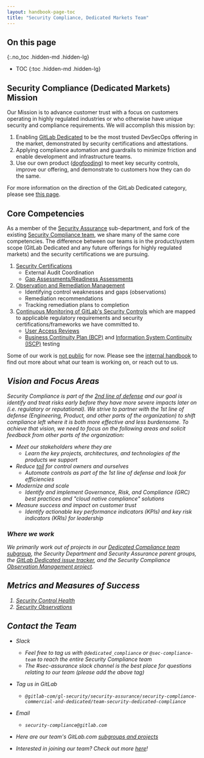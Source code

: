 ```yaml
---
layout: handbook-page-toc
title: "Security Compliance, Dedicated Markets Team"
---
```


## On this page
{:.no_toc .hidden-md .hidden-lg}

- TOC
{:toc .hidden-md .hidden-lg}

## <i class="fas fa-bullseye" style="color:rgb(110,73,203)" aria-hidden="true"></i> Security Compliance (Dedicated Markets) Mission

Our Mission is to advance customer trust with a focus on customers operating in highly regulated industries or who otherwise have unique security and compliance requirements. We will accomplish this mission by:

1. Enabling [GitLab Dedicated](https://docs.gitlab.com/ee/subscriptions/gitlab_dedicated/#gitlab-dedicated) to be the most trusted DevSecOps offering in the market, demonstrated by security certifications and attestations.
1. Applying compliance automation and guardrails to minimize friction and enable development and infrastructure teams.
1. Use our own product ([dogfooding](https://about.gitlab.com/handbook/values/#dogfooding)) to meet key security controls, improve our offering, and demonstrate to customers how they can do the same.

For more information on the direction of the GitLab Dedicated category, please see [this page](https://about.gitlab.com/direction/saas-platforms/dedicated/).

## <i class="far fa-lightbulb" style="color:rgb(110,73,203)" aria-hidden="true"></i> Core Competencies
As a member of the [Security Assurance](/handbook/security/security-assurance/) sub-department, and fork of the existing [Security Compliance team](https://about.gitlab.com/handbook/security/security-assurance/security-compliance/), we share many of the same core competencies. The difference between our teams is in the product/system scope (GitLab Dedicated and any future offerings for highly regulated markets) and the security certifications we are pursuing.

1. [Security Certifications](/handbook/security/security-assurance/security-compliance/certifications.html)
   * External Audit Coordination
   * [Gap Assessments/Readiness Assessments](/handbook/security/security-assurance/security-compliance/gap-analysis-program.html)
1. [Observation and Remediation Management](/handbook/security/security-assurance/observation-management-procedure.html)
   * Identifying control weaknesses and gaps (observations)
   * Remediation recommendations
   * Tracking remediation plans to completion
1. [Continuous Monitoring of GitLab's Security Controls](handbook/security/security-assurance/security-compliance/sec-controls.html) which are mapped to applicable regulatory requirements and security certifications/frameworks we have committed to.
   * [User Access Reviews](/handbook/security/security-assurance/security-compliance/access-reviews.html)
   * [Business Continuity Plan (BCP)](https://about.gitlab.com/handbook/business-technology/gitlab-business-continuity-plan/) and [Information System Continuity (ISCP)](https://about.gitlab.com/handbook/security/Information-System-Contingency-Plan-ISCP.html) testing

Some of our work is [not public](https://about.gitlab.com/handbook/communication/confidentiality-levels/#not-public) for now. Please see the [internal handbook](https://internal-handbook.gitlab.io/handbook/engineering/) to find out more about what our team is working on, or reach out to us.

## <i class="fa-solid fa-magnifying-glass"> Vision and Focus Areas
Security Compliance is part of the [2nd line of defense](https://www.isaca.org/resources/isaca-journal/issues/2018/volume-4/roles-of-three-lines-of-defense-for-information-security-and-governance#:~:text=While%20the%20three%20lines%20of,explore%20ways%20to%20optimize%20outputs) and our goal is identify and treat risks early before they have more severe impacts later on (i.e. regulatory or reputational). We strive to partner with the 1st line of defense (Engineering, Product, and other parts of the organization) to shift compliance left where it is both more effective and less burdensome. To achieve that vision, we need to focus on the following areas and solicit feedback from other parts of the organization:
* Meet our stakeholders where they are
   * Learn the key projects, architectures, and technologies of the products we support 
* Reduce [toil](https://sre.google/sre-book/eliminating-toil/) for control owners and ourselves
   *  Automate controls as part of the 1st line of defense and look for efficiencies
* Modernize and scale
   * Identify and implement Governance, Risk, and Compliance (GRC) best practices and "cloud native compliance" solutions
* Measure success and impact on customer trust
   * Identify actionable key performance indicators (KPIs) and key risk indicators (KRIs) for leadership

### Where we work
We primarily work out of projects in our [Dedicated Compliance team subgroup](https://gitlab.com/gitlab-com/gl-security/security-assurance/security-compliance-commercial-and-dedicated/team-security-dedicated-compliance), the Security Department and Security Assurance parent groups, the [GitLab Dedicated issue tracker](https://gitlab.com/gitlab-com/gl-infra/gitlab-dedicated/team), and the Security Compliance [Observation Management project](https://gitlab.com/gitlab-com/gl-security/security-assurance/security-compliance-commercial-and-dedicated/sec-compliance/observation-management).

## <i class="fa-solid fa-chart-mixed" style="color:rgb(110,73,203)" aria-hidden="true"></i> Metrics and Measures of Success

1. [Security Control Health](/handbook/security/performance-indicators/#security-control-health)
1. [Security Observations](/handbook/security/performance-indicators/#security-observations-tier-3-risks)

## <i class="fas fa-id-card" style="color:rgb(110,73,203)" aria-hidden="true"></i> Contact the Team

* Slack
   * Feel free to tag us with `@dedicated_compliance` or `@sec-compliance-team` to reach the entire Security Compliance team
   * The #sec-assurance slack channel is the best place for questions relating to our team (please add the above tag)
* Tag us in GitLab
   * `@gitlab-com/gl-security/security-assurance/security-compliance-commercial-and-dedicated/team-security-dedicated-compliance`
* Email
   * `security-compliance@gitlab.com`
* Here are our team's GitLab.com [subgroups and projects](https://gitlab.com/gitlab-com/gl-security/security-assurance/security-compliance-commercial-and-dedicated/team-security-dedicated-compliance)

* Interested in joining our team? Check out more [here](https://about.gitlab.com/job-families/engineering/security-compliance/#dedicated-markets)!
